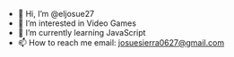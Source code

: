 - 👋 Hi, I’m @eljosue27
- 👀 I’m interested in Video Games
- 🌱 I’m currently learning JavaScript
- 📫 How to reach me email: josuesierra0627@gmail.com

<!---
eljosue27/eljosue27 is a ✨ special ✨ repository because its `README.md` (this file) appears on your GitHub profile.
You can click the Preview link to take a look at your changes.
--->
